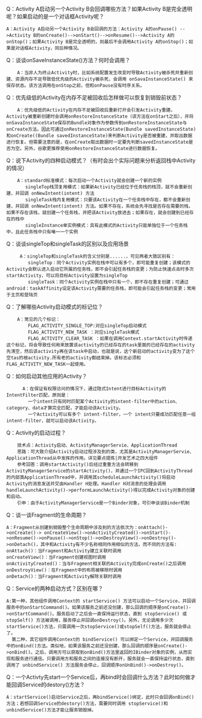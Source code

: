 Q：Activity A启动另一个Activity B会回调哪些方法？如果Activity B是完全透明呢？如果启动的是一个对话框Activity呢？


	A：Activity A启动另一个Activity B会回调的方法：Activity A的onPause() -->Activity B的onCreate()-->onStart()-->onResume()-->Activity A的onStop()；如果Activity B是完全透明的，则最后不会调用Activity A的onStop()；如果是对话框Activity，同后种情况。



Q：谈谈onSaveInstanceState()方法？何时会调用？

        
        A：当非人为终止Activity时，比如系统配置发生改变时导致Activity被杀死并重新创建、资源内存不足导致低优先级的Activity被杀死，会调用 onSavaInstanceState() 来保存状态。该方法调用在onStop之前，但和onPause没有时序关系。



Q：优先级低的Activity在内存不足被回收后怎样做可以恢复到销毁前状态？

        
        A：优先级低的Activity在内存不足被回收后重新打开会引发Activity重建。Activity被重新创建时会调用onRestoreInstanceState（该方法在onStart之后），并将onSavaInstanceState保存的Bundle对象作为参数传到onRestoreInstanceState与onCreate方法。因此可通过onRestoreInstanceState(Bundle savedInstanceState)和onCreate((Bundle savedInstanceState)来判断Activity是否被重建，并取出数据进行恢复。但需要注意的是，在onCreate取出数据时一定要先判断savedInstanceState是否为空。另外，谷歌更推荐使用onRestoreInstanceState进行数据恢复。



Q：说下Activity的四种启动模式？（有时会出个实际问题来分析返回栈中Activity的情况）

        A：standard标准模式：每次启动一个Activity就会创建一个新的实例
           singleTop栈顶复用模式：如果新Activity已经位于任务栈的栈顶，就不会重新创建，并回调 onNewIntent(intent) 方法
           singleTask栈内复用模式：只要该Activity在一个任务栈中存在，都不会重新创建，并回调 onNewIntent(intent) 方法。如果不存在，系统会先寻找是否存在需要的栈，如果不存在该栈，就创建一个任务栈，并把该Activity放进去；如果存在，就会创建到已经存在的栈中
           singleInstance单实例模式：具有此模式的Activity只能单独位于一个任务栈中，且此任务栈中只有唯一一个实例



Q：谈谈singleTop和singleTask的区别以及应用场景

         A：singleTop和singleTask的含义分别是......，可见两者大致区别有：
            singleTop：同个Activity实例在栈中可以有多个，即可能重复创建；该模式的Activity会默认进入启动它所属的任务栈，即不会引起任务栈的变更；为防止快速点击时多次startActivity，可以将目标Activity设置为singleTop
            singleTask：同个Activity实例在栈中只有一个，即不存在重复创建；可通过android：taskAffinity设定该Activity需要的任务栈，即可能会引起任务栈的变更；常用于主页和登陆页



Q：了解哪些Activity启动模式的标记位？

        A：常见的几个标记：
            FLAG_ACTIVITY_SINGLE_TOP:对应singleTop启动模式
            FLAG_ACTIVITY_NEW_TASK ：对应singleTask模式 
	    	FLAG_ACTIVITY_CLEAR_TASK ：如果在调用Context.startActivity时传递这个标记，将会导致任何用来放置该activity的已经存在的task里面的已经存在的activity先清空，然后该activity再在该task中启动，也就是说，这个新启动的activity变为了这个空tas的根activity.所有老的activity都结束掉。该标志必须和FLAG_ACTIVITY_NEW_TASK一起使用。



Q：如何启动其他应用的Activity？

        
          A：在保证有权限访问的情况下，通过隐式Intent进行目标Activity的IntentFilter匹配，原则是：
            一个intent只有同时匹配某个Activity的intent-filter中的action、category、data才算完全匹配，才能启动该Activity。
            一个Activity可以有多个 intent-filter，一个 intent只要成功匹配任意一组 intent-filter，就可以启动该Activity。



Q：Activity的启动过程？

        技术点：Activity启动、ActivityManagerServie、ApplicationThread
        思路：可大致介绍Activity启动过程涉及到的类，尤其是ActivityManagerServie、ApplicationThread从中发挥的作用。详见要点提炼|开发艺术之四大组件
        参考回答：调用startActivity()后经过重重方法会转移到ActivityManagerService的startActivity()，并通过一个IPC回到ActivityThread的内部类ApplicationThread中，并调用其scheduleLaunchActivity()将启动Activity的消息发送并交由Handler H处理。Handler H对消息的处理会调用handleLaunchActivity()->performLaunchActivity()得以完成Activity对象的创建和启动。
        引申：由于ActivityManagerService是一个Binder对象，可引申谈谈Binder机制



Q：谈一谈Fragment的生命周期？

	A：Fragment从创建到销毁整个生命周期中涉及到的方法依次为：onAttach()->onCreate()-> onCreateView()->onActivityCreated()->onStart()->onResume()->onPause()->onStop()->onDestroyView()->onDestroy()->onDetach()，其中和Activity有不少名称相同作用相似的方法，而不同的方法有:
	onAttach()：当Fragment和Activity建立关联时调用
	onCreateView()：当Fragment创建视图时调用
	onActivityCreated()：当与Fragment相关联的Activity完成onCreate()之后调用
	onDestroyView()：在Fragment中的布局被移除时调用
	onDetach()：当Fragment和Activity解除关联时调用



Q：Service的两种启动方式？区别在哪？


	A:第一种，其他组件调用Context的 startService() 方法可以启动一个Service，并回调服务中的onStartCommand()。如果该服务之前还没创建，那么回调的顺序是onCreate()->onStartCommand()。服务启动了之后会一直保持运行状态，直到 stopService() 或 stopSelf() 方法被调用，服务停止并回调onDestroy()。另外，无论调用多少次startService()方法，只需调用一次stopService()或stopSelf()方法，服务就会停止了。
	  第二种，其它组件调用Context的 bindService() 可以绑定一个Service，并回调服务中的onBind()方法。类似地，如果该服务之前还没创建，那么回调的顺序是onCreate()->onBind()。之后，调用方可以获取到onBind()方法里返回的IBinder对象的实例，从而实现和服务进行通信。只要调用方和服务之间的连接没有断开，服务就会一直保持运行状态，直到调用了 unbindService() 方法服务会停止，回调顺序onUnBind()->onDestroy()。



Q：一个Activty先start一个Service后，再bind时会回调什么方法？此时如何做才能回调Service的destory()方法？

	A：startService()启动Service之后，再bindService()绑定，此时只会回调onBind()方法；若想回调Service的destory()方法，需要同时调用 stopService()和 unbindService()方法才能让服务销毁掉。





	      	      









